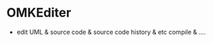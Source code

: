 OMKEditer
=========

* edit UML &amp; source code &amp; source code history &amp; etc compile &amp; ....
